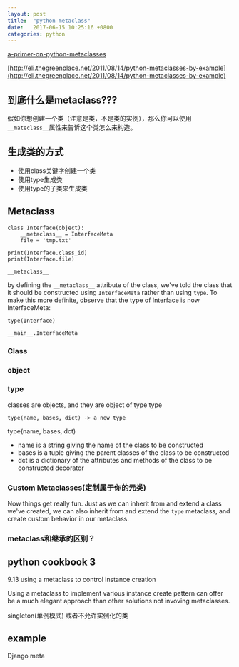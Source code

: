 ```yaml
---
layout: post
title:  "python metaclass"
date:   2017-06-15 10:25:16 +0800
categories: python
---
```

[a-primer-on-python-metaclasses](https://jakevdp.github.io/blog/2012/12/01/a-primer-on-python-metaclasses/)

[http://eli.thegreenplace.net/2011/08/14/python-metaclasses-by-example](http://eli.thegreenplace.net/2011/08/14/python-metaclasses-by-example)

## 到底什么是metaclass???
假如你想创建一个类（注意是类，不是类的实例），那么你可以使用`__mateclass__`属性来告诉这个类怎么来构造。

## 生成类的方式
* 使用class关键字创建一个类
* 使用type生成类
* 使用type的子类来生成类


## Metaclass
```
class Interface(object):
    __metaclass__ = InterfaceMeta
    file = 'tmp.txt'
    
print(Interface.class_id)
print(Interface.file)
```
`__metaclass__`

by defining the `__metaclass__` attribute of the class, we've told the class that it should be constructed using `InterfaceMeta` rather than using `type`. To make this more definite, observe that the type of Interface is now InterfaceMeta:

`type(Interface)`

`__main__.InterfaceMeta`


### Class

### object

### type

classes are objects, and they are object of type type
 
`type(name, bases, dict) -> a new type`

type(name, bases, dct)

* name is a string giving the name of the class to be constructed
* bases is a tuple giving the parent classes of the class to be constructed
* dct is a dictionary of the attributes and methods of the class to be constructed
decorator

###  Custom Metaclasses(定制属于你的元类)
Now things get really fun. Just as we can inherit from and extend a class we've created, we can also inherit from and extend the `type` metaclass, and create custom behavior in our metaclass.
### metaclass和继承的区别？

## python cookbook 3
9.13 using a metaclass to control instance creation

Using a metaclass to implement various instance create pattern can offer be a much elegant approach than other solutions not invoving metaclasses.

singleton(单例模式) 或者不允许实例化的类

## example
Django meta
